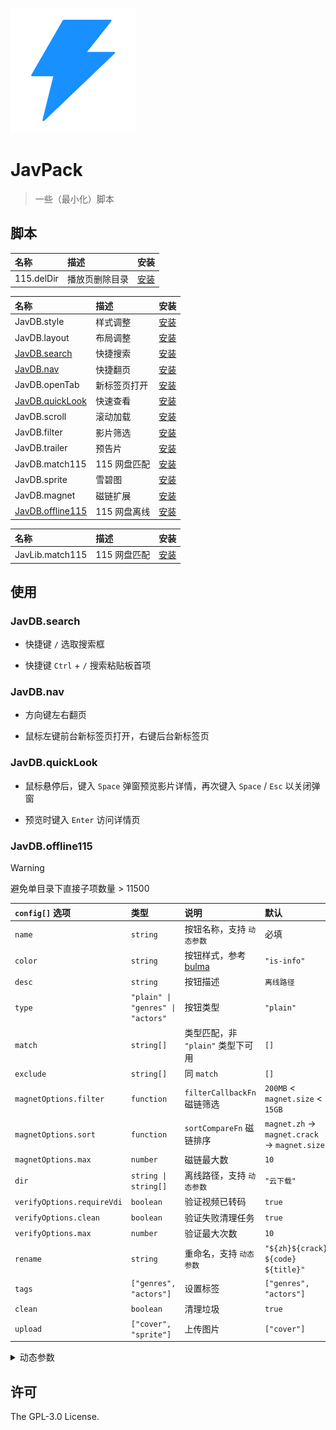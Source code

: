 ![JavPack](./assets/icon.png)

# JavPack

> 一些（最小化）脚本

## 脚本

| 名称       | 描述           | 安装                                                                         |
| :--------- | :------------- | :--------------------------------------------------------------------------- |
| 115.delDir | 播放页删除目录 | [安装](https://github.com/bolin-dev/JavPack/raw/main/115/115.delDir.user.js) |

| 名称                                 | 描述         | 安装                                                                                 |
| :----------------------------------- | :----------- | :----------------------------------------------------------------------------------- |
| JavDB.style                          | 样式调整     | [安装](https://github.com/bolin-dev/JavPack/raw/main/javdb/JavDB.style.user.js)      |
| JavDB.layout                         | 布局调整     | [安装](https://github.com/bolin-dev/JavPack/raw/main/javdb/JavDB.layout.user.js)     |
| [JavDB.search](#javdbsearch)         | 快捷搜索     | [安装](https://github.com/bolin-dev/JavPack/raw/main/javdb/JavDB.search.user.js)     |
| [JavDB.nav](#javdbnav)               | 快捷翻页     | [安装](https://github.com/bolin-dev/JavPack/raw/main/javdb/JavDB.nav.user.js)        |
| JavDB.openTab                        | 新标签页打开 | [安装](https://github.com/bolin-dev/JavPack/raw/main/javdb/JavDB.openTab.user.js)    |
| [JavDB.quickLook](#javdbquicklook)   | 快速查看     | [安装](https://github.com/bolin-dev/JavPack/raw/main/javdb/JavDB.quickLook.user.js)  |
| JavDB.scroll                         | 滚动加载     | [安装](https://github.com/bolin-dev/JavPack/raw/main/javdb/JavDB.scroll.user.js)     |
| JavDB.filter                         | 影片筛选     | [安装](https://github.com/bolin-dev/JavPack/raw/main/javdb/JavDB.filter.user.js)     |
| JavDB.trailer                        | 预告片       | [安装](https://github.com/bolin-dev/JavPack/raw/main/javdb/JavDB.trailer.user.js)    |
| JavDB.match115                       | 115 网盘匹配 | [安装](https://github.com/bolin-dev/JavPack/raw/main/javdb/JavDB.match115.user.js)   |
| JavDB.sprite                         | 雪碧图       | [安装](https://github.com/bolin-dev/JavPack/raw/main/javdb/JavDB.sprite.user.js)     |
| JavDB.magnet                         | 磁链扩展     | [安装](https://github.com/bolin-dev/JavPack/raw/main/javdb/JavDB.magnet.user.js)     |
| [JavDB.offline115](#javdboffline115) | 115 网盘离线 | [安装](https://github.com/bolin-dev/JavPack/raw/main/javdb/JavDB.offline115.user.js) |

| 名称            | 描述         | 安装                                                                                 |
| :-------------- | :----------- | :----------------------------------------------------------------------------------- |
| JavLib.match115 | 115 网盘匹配 | [安装](https://github.com/bolin-dev/JavPack/raw/main/javlib/JavLib.match115.user.js) |

## 使用

### JavDB.search

- 快捷键 `/` 选取搜索框

- 快捷键 `Ctrl` + `/` 搜索粘贴板首项

### JavDB.nav

- 方向键左右翻页

- 鼠标左键前台新标签页打开，右键后台新标签页

### JavDB.quickLook

- 鼠标悬停后，键入 `Space` 弹窗预览影片详情，再次键入 `Space` / `Esc` 以关闭弹窗

- 预览时键入 `Enter` 访问详情页

### JavDB.offline115

> [!WARNING]
>
> 避免单目录下直接子项数量 > 11500

| `config[]` 选项            | 类型                              | 说明                                                                           | 默认                                         |
| :------------------------- | :-------------------------------- | :----------------------------------------------------------------------------- | :------------------------------------------- |
| `name`                     | `string`                          | 按钮名称，支持 `动态参数`                                                      | 必填                                         |
| `color`                    | `string`                          | 按钮样式，参考 [bulma](https://bulma.io/documentation/elements/button/#colors) | `"is-info"`                                  |
| `desc`                     | `string`                          | 按钮描述                                                                       | `离线路径`                                   |
| `type`                     | `"plain" \| "genres" \| "actors"` | 按钮类型                                                                       | `"plain"`                                    |
| `match`                    | `string[]`                        | 类型匹配，非 `"plain"` 类型下可用                                              | `[]`                                         |
| `exclude`                  | `string[]`                        | 同 `match`                                                                     | `[]`                                         |
| `magnetOptions.filter`     | `function`                        | `filterCallbackFn` 磁链筛选                                                    | `200MB` < `magnet.size` < `15GB`             |
| `magnetOptions.sort`       | `function`                        | `sortCompareFn` 磁链排序                                                       | `magnet.zh` → `magnet.crack` → `magnet.size` |
| `magnetOptions.max`        | `number`                          | 磁链最大数                                                                     | `10`                                         |
| `dir`                      | `string \| string[]`              | 离线路径，支持 `动态参数`                                                      | `"云下载"`                                   |
| `verifyOptions.requireVdi` | `boolean`                         | 验证视频已转码                                                                 | `true`                                       |
| `verifyOptions.clean`      | `boolean`                         | 验证失败清理任务                                                               | `true`                                       |
| `verifyOptions.max`        | `number`                          | 验证最大次数                                                                   | `10`                                         |
| `rename`                   | `string`                          | 重命名，支持 `动态参数`                                                        | `"${zh}${crack} ${code} ${title}"`           |
| `tags`                     | `["genres", "actors"]`            | 设置标签                                                                       | `["genres", "actors"]`                       |
| `clean`                    | `boolean`                         | 清理垃圾                                                                       | `true`                                       |
| `upload`                   | `["cover", "sprite"]`             | 上传图片                                                                       | `["cover"]`                                  |

<details><summary>动态参数</summary>

```JavaScript
// code        番号
// prefix      番号前缀
// title       标题
// date        影片日期
// create      操作日期
// director    导演
// maker       片商
// publisher   发行
// series      系列
// genres      类别
// actors      演员

// genre       genres[]，仅 type = "genres" 可用
// actor       actors[]，仅 type = "actors" 可用

// zh          字幕资源，仅 rename 可用
// crack       破解资源，仅 rename 可用
```

</details>

## 许可

The GPL-3.0 License.
